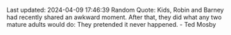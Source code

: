 Last updated: 2024-04-09 17:46:39
Random Quote: Kids, Robin and Barney had recently shared an awkward moment. After that, they did what any two mature adults would do: They pretended it never happened. - Ted Mosby